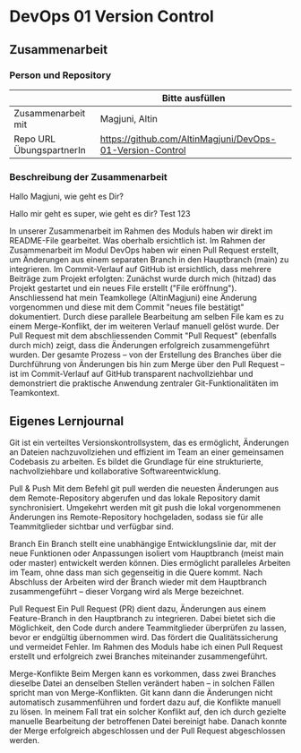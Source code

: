 # DevOps 01 Version Control

## Zusammenarbeit

### Person und Repository

| | Bitte ausfüllen |
| -------- | ------- |
| Zusammenarbeit mit | Magjuni, Altin |
| Repo URL ÜbungspartnerIn | https://github.com/AltinMagjuni/DevOps-01-Version-Control |

### Beschreibung der Zusammenarbeit
Hallo Magjuni, wie geht es Dir?

Hallo mir geht es super, wie geht es dir?
Test 123

In unserer Zusammenarbeit im Rahmen des Moduls haben wir direkt im README-File gearbeitet. Was oberhalb ersichtlich ist. Im Rahmen der Zusammenarbeit im Modul DevOps haben wir einen Pull Request erstellt, um Änderungen aus einem separaten Branch in den Hauptbranch (main) zu integrieren. Im Commit-Verlauf auf GitHub ist ersichtlich, dass mehrere Beiträge zum Projekt erfolgten: Zunächst wurde durch mich (hitzad) das Projekt gestartet und ein neues File erstellt ("File eröffnung"). Anschliessend hat mein Teamkollege (AltinMagjuni) eine Änderung vorgenommen und diese mit dem Commit "neues file bestätigt" dokumentiert. Durch diese parallele Bearbeitung am selben File kam es zu einem Merge-Konflikt, der im weiteren Verlauf manuell gelöst wurde. Der Pull Request mit dem abschliessenden Commit "Pull Request" (ebenfalls durch mich) zeigt, dass die Änderungen erfolgreich zusammengeführt wurden. Der gesamte Prozess – von der Erstellung des Branches über die Durchführung von Änderungen bis hin zum Merge über den Pull Request – ist im Commit-Verlauf auf GitHub transparent nachvollziehbar und demonstriert die praktische Anwendung zentraler Git-Funktionalitäten im Teamkontext.


## Eigenes Lernjournal

Git ist ein verteiltes Versionskontrollsystem, das es ermöglicht, Änderungen an Dateien nachzuvollziehen und effizient im Team an einer gemeinsamen Codebasis zu arbeiten. Es bildet die Grundlage für eine strukturierte, nachvollziehbare und kollaborative Softwareentwicklung.

Pull & Push
Mit dem Befehl git pull werden die neuesten Änderungen aus dem Remote-Repository abgerufen und das lokale Repository damit synchronisiert. Umgekehrt werden mit git push die lokal vorgenommenen Änderungen ins Remote-Repository hochgeladen, sodass sie für alle Teammitglieder sichtbar und verfügbar sind.

Branch
Ein Branch stellt eine unabhängige Entwicklungslinie dar, mit der neue Funktionen oder Anpassungen isoliert vom Hauptbranch (meist main oder master) entwickelt werden können. Dies ermöglicht paralleles Arbeiten im Team, ohne dass man sich gegenseitig in die Quere kommt. Nach Abschluss der Arbeiten wird der Branch wieder mit dem Hauptbranch zusammengeführt – dieser Vorgang wird als Merge bezeichnet.

Pull Request
Ein Pull Request (PR) dient dazu, Änderungen aus einem Feature-Branch in den Hauptbranch zu integrieren. Dabei bietet sich die Möglichkeit, den Code durch andere Teammitglieder überprüfen zu lassen, bevor er endgültig übernommen wird. Das fördert die Qualitätssicherung und vermeidet Fehler. Im Rahmen des Moduls habe ich einen Pull Request erstellt und erfolgreich zwei Branches miteinander zusammengeführt.

Merge-Konflikte
Beim Mergen kann es vorkommen, dass zwei Branches dieselbe Datei an denselben Stellen verändert haben – in solchen Fällen spricht man von Merge-Konflikten. Git kann dann die Änderungen nicht automatisch zusammenführen und fordert dazu auf, die Konflikte manuell zu lösen. In meinem Fall trat ein solcher Konflikt auf, den ich durch gezielte manuelle Bearbeitung der betroffenen Datei bereinigt habe. Danach konnte der Merge erfolgreich abgeschlossen und der Pull Request abgeschlossen werden.

